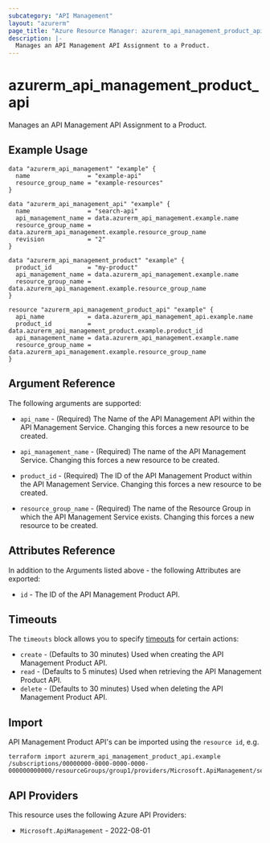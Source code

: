 ```yaml
---
subcategory: "API Management"
layout: "azurerm"
page_title: "Azure Resource Manager: azurerm_api_management_product_api"
description: |-
  Manages an API Management API Assignment to a Product.
---
```


# azurerm_api_management_product_api

Manages an API Management API Assignment to a Product.

## Example Usage

```hcl
data "azurerm_api_management" "example" {
  name                = "example-api"
  resource_group_name = "example-resources"
}

data "azurerm_api_management_api" "example" {
  name                = "search-api"
  api_management_name = data.azurerm_api_management.example.name
  resource_group_name = data.azurerm_api_management.example.resource_group_name
  revision            = "2"
}

data "azurerm_api_management_product" "example" {
  product_id          = "my-product"
  api_management_name = data.azurerm_api_management.example.name
  resource_group_name = data.azurerm_api_management.example.resource_group_name
}

resource "azurerm_api_management_product_api" "example" {
  api_name            = data.azurerm_api_management_api.example.name
  product_id          = data.azurerm_api_management_product.example.product_id
  api_management_name = data.azurerm_api_management.example.name
  resource_group_name = data.azurerm_api_management.example.resource_group_name
}
```

## Argument Reference

The following arguments are supported:

* `api_name` - (Required) The Name of the API Management API within the API Management Service. Changing this forces a new resource to be created.

* `api_management_name` - (Required) The name of the API Management Service. Changing this forces a new resource to be created.

* `product_id` - (Required) The ID of the API Management Product within the API Management Service. Changing this forces a new resource to be created.

* `resource_group_name` - (Required) The name of the Resource Group in which the API Management Service exists. Changing this forces a new resource to be created.

## Attributes Reference

In addition to the Arguments listed above - the following Attributes are exported:

* `id` - The ID of the API Management Product API.

## Timeouts

The `timeouts` block allows you to specify [timeouts](https://developer.hashicorp.com/terraform/language/resources/configure#define-operation-timeouts) for certain actions:

* `create` - (Defaults to 30 minutes) Used when creating the API Management Product API.
* `read` - (Defaults to 5 minutes) Used when retrieving the API Management Product API.
* `delete` - (Defaults to 30 minutes) Used when deleting the API Management Product API.

## Import

API Management Product API's can be imported using the `resource id`, e.g.

```shell
terraform import azurerm_api_management_product_api.example /subscriptions/00000000-0000-0000-0000-000000000000/resourceGroups/group1/providers/Microsoft.ApiManagement/service/service1/products/exampleId/apis/apiId
```

## API Providers
<!-- This section is generated, changes will be overwritten -->
This resource uses the following Azure API Providers:

* `Microsoft.ApiManagement` - 2022-08-01
